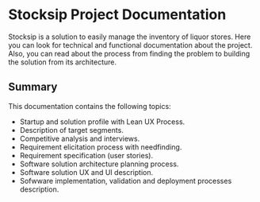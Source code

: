 # Stocksip Project Documentation

Stocksip is a solution to easily manage the inventory of liquor stores. Here you can look for technical and functional documentation about the project.
Also, you can read about the process from finding the problem to building the solution from its architecture.

## Summary

This documentation contains the following topics:

- Startup and solution profile with Lean UX Process.
- Description of target segments.
- Competitive analysis and interviews.
- Requirement elicitation process with needfinding.
- Requirement specification (user stories).
- Software solution architecture planning process.
- Software solution UX and UI description.
- Sofwware implementation, validation and deployment processes description.

